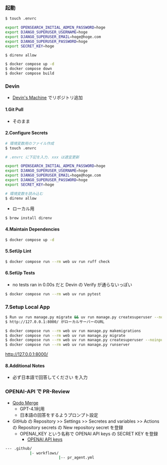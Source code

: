 ### 起動

```sh
$ touch .envrc

export OPENSEARCH_INITIAL_ADMIN_PASSWORD=hoge
export DJANGO_SUPERUSER_USERNAME=hoge
export DJANGO_SUPERUSER_EMAIL=hoge@hoge.com
export DJANGO_SUPERUSER_PASSWORD=hoge
export SECRET_KEY=hoge
```

```sh
$ direnv allow

$ docker compose up -d
$ docker compose down
$ docker compose build
```


### Devin

- [Devin's Machine](https://app.devin.ai/workspace) でリポジトリ追加

#### 1.Git Pull
- そのまま

#### 2.Configure Secrets
```sh
# 環境変数用のファイル作成
$ touch .envrc

# .envrc に下記を入力. xxx は適宜更新

export OPENSEARCH_INITIAL_ADMIN_PASSWORD=hoge
export DJANGO_SUPERUSER_USERNAME=hoge
export DJANGO_SUPERUSER_EMAIL=hoge@hoge.com
export DJANGO_SUPERUSER_PASSWORD=hoge
export SECRET_KEY=hoge

# 環境変数を読み込む
$ direnv allow
```

- ローカル用
```sh
$ brew install direnv
```
#### 4.Maintain Dependencies
```sh
$ docker compose up -d
```

#### 5.SetUp Lint
```sh
$ docker compose run --rm web uv run ruff check
```

#### 6.SetUp Tests
- no tests ran in 0.00s だと Devin の Verify が通らないっぽい
```sh
$ docker compose run --rm web uv run pytest
```

### 7.Setup Local App

```sh
$ Run uv run manage.py migrate && uv run manage.py createsuperuser --noinput && uv run python manage.py runserver
$ http://127.0.0.1:8000/ がローカルサーバーのURL

$ docker compose run --rm web uv run manage.py makemigrations
$ docker compose run --rm web uv run manage.py migrate
$ docker compose run --rm web uv run manage.py createsuperuser --noinput
$ docker compose run --rm web uv run manage.py runserver
```
http://127.0.0.1:8000/

#### 8.Additional Notes
- 必ず日本語で回答してください
を入力

### OPENAI-API で PR-Review
- [Qodo Merge](https://qodo-merge-docs.qodo.ai/installation/github/)
  - GPT-4.1利用
  - 日本語の回答をするようプロンプト設定
- GitHub の Repository >> Settings >> Secretes and variables >> Actions の Repository secrets の New repository secret を登録
  - OPENAI_KEY という名称で OPENAI API keys の SECRET KEY を登録
    - [OPENAI API keys](https://platform.openai.com/settings/organization/api-keys) 
```sh
--- .github/
           |- workflows/
                        |-- pr_agent.yml
```
